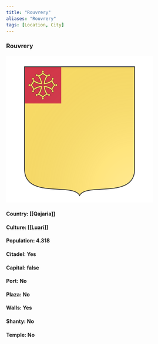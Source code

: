 ```yaml
---
title: "Rouvrery"
aliases: "Rouvrery"
tags: [Location, City]
---
```

### Rouvrery
![](attachment/22245b051fd33e8a74629833388b4cb2.svg)

#### Country: [[Qajaria]]

#### Culture: [[Luari]]

#### Population: 4.318

#### Citadel: Yes

#### Capital: false

#### Port: No

#### Plaza: No

#### Walls: Yes

#### Shanty: No

#### Temple: No

